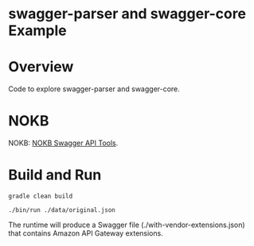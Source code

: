 # swagger-parser and swagger-core Example

# Overview

Code to explore swagger-parser and swagger-core.

# NOKB

NOKB: [NOKB Swagger API Tools](https://kb.novaordis.com/index.php/Swagger_API_Tools#Swagger_Parser_Playground_Example).

# Build and Run

````
gradle clean build

./bin/run ./data/original.json

````
The runtime will produce a Swagger file (./with-vendor-extensions.json) that contains
Amazon API Gateway extensions.




